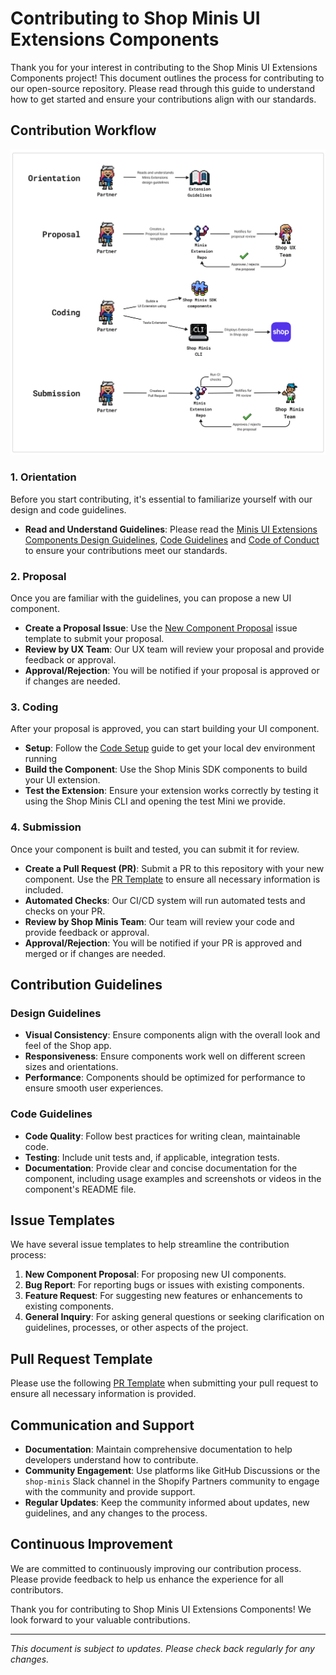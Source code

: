 # Contributing to Shop Minis UI Extensions Components

Thank you for your interest in contributing to the Shop Minis UI Extensions Components project! This document outlines the process for contributing to our open-source repository. Please read through this guide to understand how to get started and ensure your contributions align with our standards.

## Contribution Workflow

![Minis UI Extension Components workflow](workflow.png)

### 1. Orientation

Before you start contributing, it's essential to familiarize yourself with our design and code guidelines.

- **Read and Understand Guidelines**: Please read the [Minis UI Extensions Components Design Guidelines](DESIGN_GUIDELINES.md), [Code Guidelines](CODE_GUIDELINES.md) and [Code of Conduct](./CODE_OF_CONDUCT.md) to ensure your contributions meet our standards.

### 2. Proposal

Once you are familiar with the guidelines, you can propose a new UI component.

- **Create a Proposal Issue**: Use the [New Component Proposal](../.github/ISSUE_TEMPLATE/new_component_proposal.md) issue template to submit your proposal.
- **Review by UX Team**: Our UX team will review your proposal and provide feedback or approval.
- **Approval/Rejection**: You will be notified if your proposal is approved or if changes are needed.

### 3. Coding

After your proposal is approved, you can start building your UI component.

- **Setup**: Follow the [Code Setup](./CODE_SETUP.md) guide to get your local dev environment running
- **Build the Component**: Use the Shop Minis SDK components to build your UI extension.
- **Test the Extension**: Ensure your extension works correctly by testing it using the Shop Minis CLI and opening the test Mini we provide.

### 4. Submission

Once your component is built and tested, you can submit it for review.

- **Create a Pull Request (PR)**: Submit a PR to this repository with your new component. Use the [PR Template](../.github/PULL_REQUEST_TEMPLATE/pull_request_template.md) to ensure all necessary information is included.
- **Automated Checks**: Our CI/CD system will run automated tests and checks on your PR.
- **Review by Shop Minis Team**: Our team will review your code and provide feedback or approval.
- **Approval/Rejection**: You will be notified if your PR is approved and merged or if changes are needed.

## Contribution Guidelines

### Design Guidelines

- **Visual Consistency**: Ensure components align with the overall look and feel of the Shop app.
- **Responsiveness**: Ensure components work well on different screen sizes and orientations.
- **Performance**: Components should be optimized for performance to ensure smooth user experiences.

### Code Guidelines

- **Code Quality**: Follow best practices for writing clean, maintainable code.
- **Testing**: Include unit tests and, if applicable, integration tests.
- **Documentation**: Provide clear and concise documentation for the component, including usage examples and screenshots or videos in the component's README file.

## Issue Templates

We have several issue templates to help streamline the contribution process:

1. **New Component Proposal**: For proposing new UI components.
2. **Bug Report**: For reporting bugs or issues with existing components.
3. **Feature Request**: For suggesting new features or enhancements to existing components.
4. **General Inquiry**: For asking general questions or seeking clarification on guidelines, processes, or other aspects of the project.

## Pull Request Template

Please use the following [PR Template](../.github/PULL_REQUEST_TEMPLATE/pull_request_template.md) when submitting your pull request to ensure all necessary information is provided.

## Communication and Support

- **Documentation**: Maintain comprehensive documentation to help developers understand how to contribute.
- **Community Engagement**: Use platforms like GitHub Discussions or the `shop-minis` Slack channel in the Shopify Partners community to engage with the community and provide support.
- **Regular Updates**: Keep the community informed about updates, new guidelines, and any changes to the process.

## Continuous Improvement

We are committed to continuously improving our contribution process. Please provide feedback to help us enhance the experience for all contributors.

Thank you for contributing to Shop Minis UI Extensions Components! We look forward to your valuable contributions.

---

*This document is subject to updates. Please check back regularly for any changes.*
